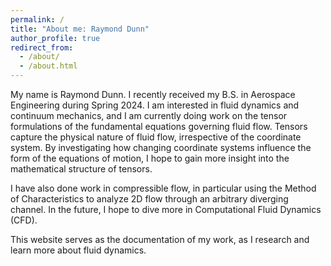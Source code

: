 ```yaml
---
permalink: /
title: "About me: Raymond Dunn"
author_profile: true
redirect_from: 
  - /about/
  - /about.html
---
```


My name is Raymond Dunn. I recently received my B.S. in Aerospace Engineering during Spring 2024. I am interested in fluid dynamics and continuum mechanics, and I am currently doing work on the tensor formulations of the fundamental equations governing fluid flow. Tensors capture the physical nature of fluid flow, irrespective of the coordinate system. By investigating how changing coordinate systems influence the form of the equations of motion, I hope to gain more insight into the mathematical structure of tensors.

I have also done work in compressible flow, in particular using the Method of Characteristics to analyze 2D flow through an arbitrary diverging channel. In the future, I hope to dive more in Computational Fluid Dynamics (CFD).

This website serves as the documentation of my work, as I research and learn more about fluid dynamics. 

